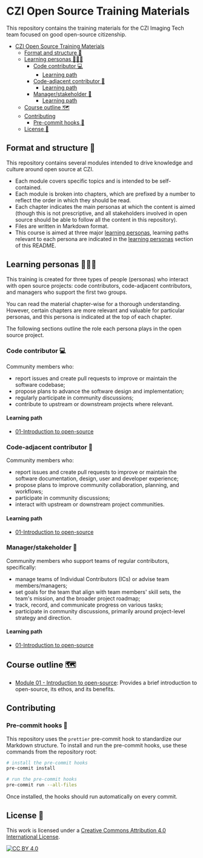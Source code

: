 # CZI Open Source Training Materials

This repository contains the training materials for the CZI Imaging Tech team focused on good open-source citizenship.

- [CZI Open Source Training Materials](#czi-open-source-training-materials)
  - [Format and structure 🔖](#format-and-structure-)
  - [Learning personas 🙋🏽‍♀️](#learning-personas-️)
    - [Code contributor 💻](#code-contributor-)
      - [Learning path](#learning-path)
    - [Code-adjacent contributor 🎨](#code-adjacent-contributor-)
      - [Learning path](#learning-path-1)
    - [Manager/stakeholder 🤝](#managerstakeholder-)
      - [Learning path](#learning-path-2)
  - [Course outline 🗺](#course-outline-)
  - [Contributing](#contributing)
    - [Pre-commit hooks 🧹](#pre-commit-hooks-)
  - [License 📄](#license-)

## Format and structure 🔖

This repository contains several modules intended to drive knowledge and culture around open source at CZI.

- Each module covers specific topics and is intended to be self-contained.
- Each module is broken into chapters, which are prefixed by a number to reflect the order in which they should be read.
- Each chapter indicates the main personas at which the content is aimed (though this is not prescriptive,
  and all stakeholders involved in open source should be able to follow all the content in this repository).
- Files are written in Markdown format.
- This course is aimed at three major [learning personas](#learning-personas-️), learning paths relevant to each persona are indicated in the [learning personas](#learning-personas-️) section of this README.

<!-- TODO: once we have made the relevant decisions we need to add notes on licensing, slides and the such -->

## Learning personas 🙋🏽‍♀️

This training is created for three types of people (personas) who interact with open source projects:
code contributors, code-adjacent contributors, and managers who support the first two groups.

You can read the material chapter-wise for a thorough understanding. However, certain chapters are more relevant and valuable for particular personas, and this persona is indicated at the top of each chapter.

The following sections outline the role each persona plays in the open source project.

### Code contributor 💻

Community members who:

- report issues and create pull requests to improve or maintain the software codebase;
- propose plans to advance the software design and implementation;
- regularly participate in community discussions;
- contribute to upstream or downstream projects where relevant.

#### Learning path

- [01-Introduction to open-source](./01-intro-to-os/README.md)

### Code-adjacent contributor 🎨

Community members who:

- report issues and create pull requests to improve or maintain the software documentation, design, user and developer experience;
- propose plans to improve community collaboration, planning, and workflows;
- participate in community discussions;
- interact with upstream or downstream project communities.

#### Learning path

- [01-Introduction to open-source](./01-intro-to-os/README.md)

### Manager/stakeholder 🤝

Community members who support teams of regular contributors, specifically:

- manage teams of Individual Contributors (ICs) or advise team members/managers;
- set goals for the team that align with team members' skill sets, the team's mission, and the broader project roadmap;
- track, record, and communicate progress on various tasks;
- participate in community discussions, primarily around project-level strategy and direction.

#### Learning path

- [01-Introduction to open-source](./01-intro-to-os/README.md)

## Course outline 🗺

- [Module 01 - Introduction to open-source](./01-intro-to-os/README.md): Provides a brief introduction to open-source, its ethos, and its benefits.

## Contributing

### Pre-commit hooks 🧹

This repository uses the `prettier` pre-commit hook to standardize our Markdown structure.
To install and run the pre-commit hooks, use these commands from the repository root:

```bash
# install the pre-commit hooks
pre-commit install

# run the pre-commit hooks
pre-commit run --all-files
```

Once installed, the hooks should run automatically on every commit.

## License 📄

This work is licensed under a
[Creative Commons Attribution 4.0 International License][cc-by].

[![CC BY 4.0][cc-by-image]][cc-by]

[cc-by]: http://creativecommons.org/licenses/by/4.0/
[cc-by-image]: https://i.creativecommons.org/l/by/4.0/88x31.png
